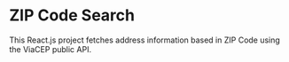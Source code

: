 # ZIP Code Search

This React.js project fetches address information based in ZIP Code using the ViaCEP public API.
